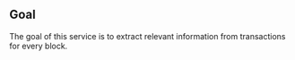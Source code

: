 ## Goal
The goal of this service is to extract relevant information from transactions for every block.

